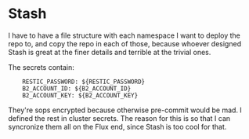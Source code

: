 # Stash
I have to have a file structure with each namespace I want to deploy the repo to, and copy the repo in each of those, because whoever designed Stash is great at the finer details and terrible at the trivial ones.

The secrets contain:
```
    RESTIC_PASSWORD: ${RESTIC_PASSWORD}
    B2_ACCOUNT_ID: ${B2_ACCOUNT_ID}
    B2_ACCOUNT_KEY: ${B2_ACCOUNT_KEY}
```
They're sops encrypted because otherwise pre-commit would be mad.
I defined the rest in cluster secrets.
The reason for this is so that I can syncronize them all on the Flux end, since Stash is too cool for that.
